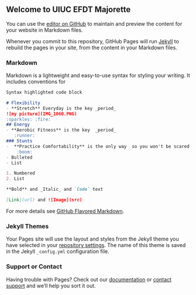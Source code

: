 ## Welcome to UIUC EFDT Majorette

You can use the [editor on GitHub](https://github.com/Marquise2021/Marquise2021.github.io/edit/master/index.md) to maintain and preview the content for your website in Markdown files.

Whenever you commit to this repository, GitHub Pages will run [Jekyll](https://jekyllrb.com/) to rebuild the pages in your site, from the content in your Markdown files.

### Markdown

Markdown is a lightweight and easy-to-use syntax for styling your writing. It includes conventions for

```markdown
Syntax highlighted code block

# Flexibility
- **Stretch** Everyday is the key _period_
![my picture](IMG_1060.PNG)
:sparkles: :fire:
## Energy
- **Aerobic Fitness** is the key  _period_
   :runner:
### Stunts 
-  **Practice Comfortability** is the only way  so you won't be scared  _period_
    :boom:
- Bulleted
- List

1. Numbered
2. List

**Bold** and _Italic_ and `Code` text

[Link](url) and ![Image](src)
```

For more details see [GitHub Flavored Markdown](https://guides.github.com/features/mastering-markdown/).

### Jekyll Themes

Your Pages site will use the layout and styles from the Jekyll theme you have selected in your [repository settings](https://github.com/Marquise2021/Marquise2021.github.io/settings). The name of this theme is saved in the Jekyll `_config.yml` configuration file.

### Support or Contact

Having trouble with Pages? Check out our [documentation](https://help.github.com/categories/github-pages-basics/) or [contact support](https://github.com/contact) and we’ll help you sort it out.
